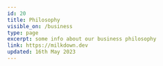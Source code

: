 ```yaml
---
id: 20
title: Philosophy
visible_on: /business
type: page
excerpt: some info about our business philosophy
link: https://milkdown.dev
updated: 16th May 2023
---
```

